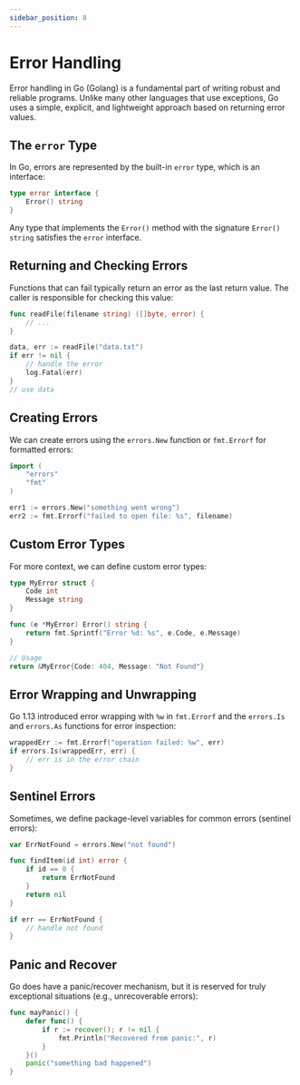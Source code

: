 ```yaml
---
sidebar_position: 8
---
```


# Error Handling

Error handling in Go (Golang) is a fundamental part of writing robust and reliable programs. Unlike many other languages that use exceptions, Go uses a simple, explicit, and lightweight approach based on returning error values.

## The `error` Type

In Go, errors are represented by the built-in `error` type, which is an interface:

```go
type error interface {
    Error() string
}
```

Any type that implements the `Error()` method with the signature `Error() string` satisfies the `error` interface.

## Returning and Checking Errors

Functions that can fail typically return an error as the last return value. The caller is responsible for checking this value:

```go
func readFile(filename string) ([]byte, error) {
    // ...
}

data, err := readFile("data.txt")
if err != nil {
    // handle the error
    log.Fatal(err)
}
// use data
```

## Creating Errors

We can create errors using the `errors.New` function or `fmt.Errorf` for formatted errors:

```go
import (
    "errors"
    "fmt"
)

err1 := errors.New("something went wrong")
err2 := fmt.Errorf("failed to open file: %s", filename)
```

## Custom Error Types

For more context, we can define custom error types:

```go
type MyError struct {
    Code int
    Message string
}

func (e *MyError) Error() string {
    return fmt.Sprintf("Error %d: %s", e.Code, e.Message)
}

// Usage
return &MyError{Code: 404, Message: "Not Found"}
```

## Error Wrapping and Unwrapping

Go 1.13 introduced error wrapping with `%w` in `fmt.Errorf` and the `errors.Is` and `errors.As` functions for error inspection:

```go
wrappedErr := fmt.Errorf("operation failed: %w", err)
if errors.Is(wrappedErr, err) {
    // err is in the error chain
}
```

## Sentinel Errors

Sometimes, we define package-level variables for common errors (sentinel errors):

```go
var ErrNotFound = errors.New("not found")

func findItem(id int) error {
    if id == 0 {
        return ErrNotFound
    }
    return nil
}

if err == ErrNotFound {
    // handle not found
}
```

## Panic and Recover

Go does have a panic/recover mechanism, but it is reserved for truly exceptional situations (e.g., unrecoverable errors):

```go
func mayPanic() {
    defer func() {
        if r := recover(); r != nil {
            fmt.Println("Recovered from panic:", r)
        }
    }()
    panic("something bad happened")
}
```
